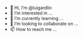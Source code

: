 - 👋 Hi, I’m @luigardlin
- 👀 I’m interested in ...
- 🌱 I’m currently learning ...
- 💞️ I’m looking to collaborate on ...
- 📫 How to reach me ...

<!---
luigardlin/luigardlin is a ✨ special ✨ repository because its `README.md` (this file) appears on your GitHub profile.
You can click the Preview link to take a look at your changes.
--->
